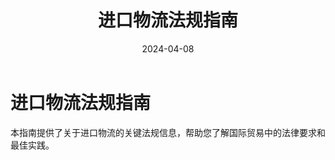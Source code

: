 ﻿---
title: 进口物流法规指南
date: 2024-04-08
category: 法规
importance: important
---

# 进口物流法规指南

本指南提供了关于进口物流的关键法规信息，帮助您了解国际贸易中的法律要求和最佳实践。